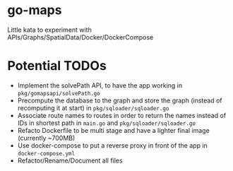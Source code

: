# go-maps

Little kata to experiment with APIs/Graphs/SpatialData/Docker/DockerCompose

# Potential TODOs

- Implement the solvePath API, to have the app working in `pkg/gomapsapi/solvePath.go`
- Precompute the database to the graph and store the graph (instead of recomputing it at start) in `pkg/sqloader/sqloader.go`
- Associate route names to routes in order to return the names instead of IDs in shortest path in `main.go` and `pkg/sqloader/sqloader.go`
- Refacto Dockerfile to be multi stage and have a lighter final image (currently ~700MB)
- Use docker-compose to put a reverse proxy in front of the app in `docker-compose.yml`
- Refactor/Rename/Document all files
